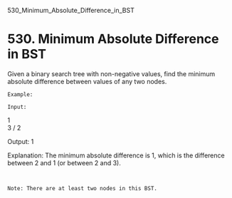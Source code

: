 530_Minimum_Absolute_Difference_in_BST
# 530. Minimum Absolute Difference in BST

Given a binary search tree with non-negative values, find the minimum absolute difference between
        values of any two nodes.

    Example:

    Input:

   1
    \
     3
    /
   2

Output:
1

Explanation:
The minimum absolute difference is 1, which is the difference between 2 and 1 (or between 2 and 3).

     

    Note: There are at least two nodes in this BST.